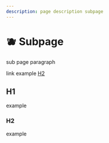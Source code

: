 ```yaml
---
description: page description subpage
---
```


# 🫐 Subpage

sub page paragraph

link example [H2](subpage.md#h2)

## H1

example



### H2

example

